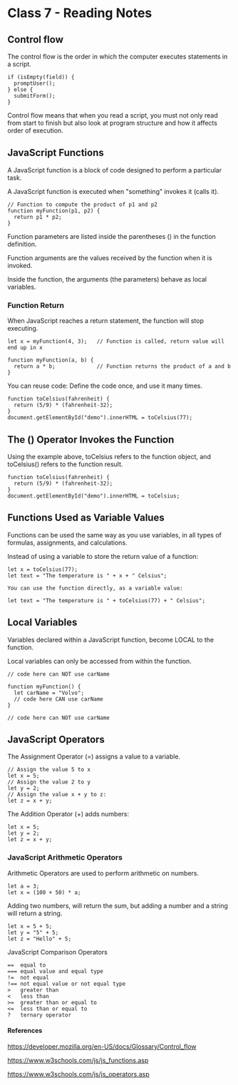 # Class 7 - Reading Notes

## Control flow

The control flow is the order in which the computer executes statements in a script.
```
if (isEmpty(field)) {
  promptUser();
} else {
  submitForm();
}
```
Control flow means that when you read a script, you must not only read from start to finish but also look at program structure and how it affects order of execution.

## JavaScript Functions

A JavaScript function is a block of code designed to perform a particular task.

A JavaScript function is executed when "something" invokes it (calls it).

```
// Function to compute the product of p1 and p2
function myFunction(p1, p2) {
  return p1 * p2;
}
```

Function parameters are listed inside the parentheses () in the function definition.

Function arguments are the values received by the function when it is invoked.

Inside the function, the arguments (the parameters) behave as local variables.

### Function Return

When JavaScript reaches a return statement, the function will stop executing.

```
let x = myFunction(4, 3);   // Function is called, return value will end up in x

function myFunction(a, b) {
  return a * b;             // Function returns the product of a and b
}
```

You can reuse code: Define the code once, and use it many times.

```
function toCelsius(fahrenheit) {
  return (5/9) * (fahrenheit-32);
}
document.getElementById("demo").innerHTML = toCelsius(77);
```

## The () Operator Invokes the Function

Using the example above, toCelsius refers to the function object, and toCelsius() refers to the function result.

```
function toCelsius(fahrenheit) {
  return (5/9) * (fahrenheit-32);
}
document.getElementById("demo").innerHTML = toCelsius;
```

## Functions Used as Variable Values

Functions can be used the same way as you use variables, in all types of formulas, assignments, and calculations.

Instead of using a variable to store the return value of a function:

```
let x = toCelsius(77);
let text = "The temperature is " + x + " Celsius";
```

```
You can use the function directly, as a variable value:

let text = "The temperature is " + toCelsius(77) + " Celsius";
```

## Local Variables

Variables declared within a JavaScript function, become LOCAL to the function.

Local variables can only be accessed from within the function.

```
// code here can NOT use carName

function myFunction() {
  let carName = "Volvo";
  // code here CAN use carName
}

// code here can NOT use carName
```

## JavaScript Operators

The Assignment Operator (=) assigns a value to a variable.

```
// Assign the value 5 to x
let x = 5;
// Assign the value 2 to y
let y = 2;
// Assign the value x + y to z:
let z = x + y;
```
The Addition Operator (+) adds numbers:

```
let x = 5;
let y = 2;
let z = x + y;
```

### JavaScript Arithmetic Operators

Arithmetic Operators are used to perform arithmetic on numbers.

```
let a = 3;
let x = (100 + 50) * a;
```

Adding two numbers, will return the sum, but adding a number and a string will return a string.

```
let x = 5 + 5;
let y = "5" + 5;
let z = "Hello" + 5;
```

JavaScript Comparison Operators

```
==	equal to
===	equal value and equal type
!=	not equal
!==	not equal value or not equal type
>	greater than
<	less than
>=	greater than or equal to
<=	less than or equal to
?	ternary operator
```


#### References

https://developer.mozilla.org/en-US/docs/Glossary/Control_flow

https://www.w3schools.com/js/js_functions.asp

https://www.w3schools.com/js/js_operators.asp



